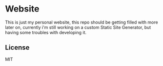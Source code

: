 # Website

This is just my personal website, this repo should be getting filled with more later on, currently i'm still working on a custom Static Site Generator, but having some troubles with developing it.

## License

MIT
